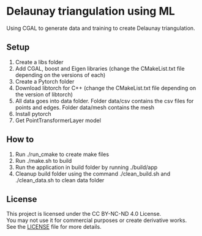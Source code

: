 # Delaunay triangulation using ML
Using CGAL to generate data and training to create Delaunay triangulation.

## Setup
1) Create a libs folder
2) Add CGAL, boost and Eigen libraries (change the CMakeList.txt file depending on the versions of each)
3) Create a Pytorch folder
4) Download libtorch for C++ (change the CMakeList.txt file depending on the version of libtorch)
5) All data goes into data folder. Folder data/csv contains the csv files for points and edges. Folder data/mesh contains the mesh
6) Install pytorch
7) Get PointTransformerLayer model

## How to
1) Run ./run_cmake to create make files
2) Run ./make.sh to build
3) Run the application in build folder by running ./build/app
4) Cleanup build folder using the command ./clean_build.sh and ./clean_data.sh to clean data folder

## License

This project is licensed under the CC BY-NC-ND 4.0 License.  
You may not use it for commercial purposes or create derivative works.  
See the [LICENSE](./LICENSE.md) file for more details.